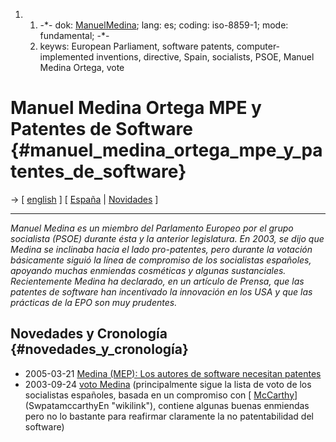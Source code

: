 1.  1.  -\*- dok: [ManuelMedina](ManuelMedina "wikilink"); lang: es;
        coding: iso-8859-1; mode: fundamental; -\*-
    2.  keyws: European Parliament, software patents,
        computer-implemented inventions, directive, Spain, socialists,
        PSOE, Manuel Medina Ortega, vote

# Manuel Medina Ortega MPE y Patentes de Software {#manuel_medina_ortega_mpe_y_patentes_de_software}

-\> \[ [ english](ManuelMedinaEn "wikilink") \] \[ [
España](SwpatesEn "wikilink") \| [ Novidades](SwpatcninoEs "wikilink")
\]

------------------------------------------------------------------------

*Manuel Medina es un miembro del Parlamento Europeo por el grupo
socialista (PSOE) durante ésta y la anterior legislatura. En 2003, se
dijo que Medina se inclinaba hacia el lado pro-patentes, pero durante la
votación básicamente siguió la línea de compromiso de los socialistas
españoles, apoyando muchas enmiendas cosméticas y algunas sustanciales.
Recientemente Medina ha declarado, en un artículo de Prensa, que las
patentes de software han incentivado la innovación en los USA y que las
prácticas de la EPO son muy prudentes.*

## Novedades y Cronología {#novedades_y_cronología}

-   2005-03-21 [ Medina (MEP): Los autores de software necesitan
    patentes](Medina050321Es "wikilink")
-   2003-09-24 [voto
    Medina](http://beauprez.net/softpat/lobbybase/mepsummary.php?name=Medina%20Ortega "wikilink")
    (principalmente sigue la lista de voto de los socialistas españoles,
    basada en un compromiso con [
    [McCarthy](McCarthy "wikilink")](SwpatamccarthyEn "wikilink"),
    contiene algunas buenas enmiendas pero no lo bastante para reafirmar
    claramente la no patentabilidad del software)
